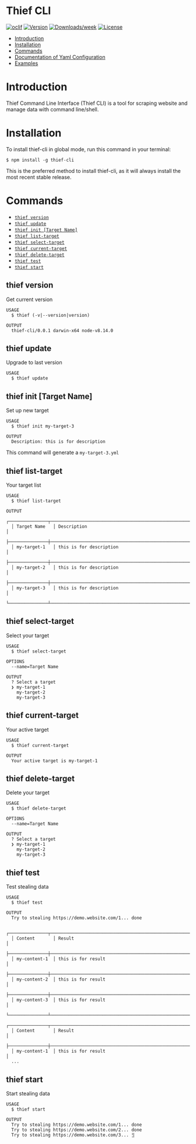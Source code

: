 Thief CLI
=========

[![oclif](https://img.shields.io/badge/cli-oclif-brightgreen.svg)](https://oclif.io)
[![Version](https://img.shields.io/npm/v/thief-cli.svg)](https://npmjs.org/package/thief-cli)
[![Downloads/week](https://img.shields.io/npm/dw/thief-cli.svg)](https://npmjs.org/package/thief-cli)
[![License](https://img.shields.io/npm/l/thief-cli.svg)](https://github.com/BagusAK95/thief-cli/blob/master/package.json)

<!-- toc -->
* [Introduction](#introduction)
* [Installation](#installation)
* [Commands](#commands)
* [Documentation of Yaml Configuration](https://github.com/BagusAK95/thief-cli-docs/blob/master/README.md)
* [Examples](https://github.com/BagusAK95/thief-cli-docs/tree/master/examples)
<!-- tocstop -->

# Introduction
<!-- introduction -->
Thief Command Line Interface (Thief CLI) is a tool for scraping website and manage data with command line/shell.
<!-- introductionstop -->

# Installation
<!-- installation -->
To install thief-cli in global mode, run this command in your terminal:
```
$ npm install -g thief-cli
```
This is the preferred method to install thief-cli, as it will always install the most recent stable release.
<!-- installationstop -->

# Commands
<!-- commands -->
* [`thief version`](#thief-version)
* [`thief update`](#thief-update)
* [`thief init [Target Name]`](#thief-init-target-name)
* [`thief list-target`](#thief-list-target)
* [`thief select-target`](#thief-select-target)
* [`thief current-target`](#thief-current-target)
* [`thief delete-target`](#thief-delete-target)
* [`thief test`](#thief-test)
* [`thief start`](#thief-start)

## thief version

Get current version

```
USAGE
  $ thief (-v|--version|version)

OUTPUT
  thief-cli/0.0.1 darwin-x64 node-v8.14.0
```

## thief update

Upgrade to last version

```
USAGE
  $ thief update
```

## thief init [Target Name]

Set up new target

```
USAGE
  $ thief init my-target-3

OUTPUT
  Description: this is for description
```

This command will generate a `my-target-3.yml`

## thief list-target

Your target list

```
USAGE
  $ thief list-target

OUTPUT
  ┌───────────────┬────────────────────────────────────────────────────────────────────────────────────┐
  │ Target Name   │ Description                                                                        │
  ├───────────────┼────────────────────────────────────────────────────────────────────────────────────┤
  │ my-target-1   │ this is for description                                                            │
  ├───────────────┼────────────────────────────────────────────────────────────────────────────────────┤
  │ my-target-2   │ this is for description                                                            │
  ├───────────────┼────────────────────────────────────────────────────────────────────────────────────┤
  │ my-target-3   │ this is for description                                                            │
  └───────────────┴────────────────────────────────────────────────────────────────────────────────────┘
```

## thief select-target

Select your target

```
USAGE
  $ thief select-target

OPTIONS
  --name=Target Name

OUTPUT
  ? Select a target 
  ❯ my-target-1 
    my-target-2
    my-target-3
```

## thief current-target

Your active target

```
USAGE
  $ thief current-target

OUTPUT
  Your active target is my-target-1
```

## thief delete-target

Delete your target

```
USAGE
  $ thief delete-target

OPTIONS
  --name=Target Name

OUTPUT
  ? Select a target 
  ❯ my-target-1 
    my-target-2
    my-target-3
```

## thief test

Test stealing data

```
USAGE
  $ thief test

OUTPUT
  Try to stealing https://demo.website.com/1... done

  ┌───────────────┬────────────────────────────────────────────────────────────────────────────────────┐
  │ Content       │ Result                                                                             │
  ├───────────────┼────────────────────────────────────────────────────────────────────────────────────┤
  │ my-content-1  │ this is for result                                                                 │
  ├───────────────┼────────────────────────────────────────────────────────────────────────────────────┤
  │ my-content-2  │ this is for result                                                                 │
  ├───────────────┼────────────────────────────────────────────────────────────────────────────────────┤
  │ my-content-3  │ this is for result                                                                 │
  └───────────────┴────────────────────────────────────────────────────────────────────────────────────┘
  ┌───────────────┬────────────────────────────────────────────────────────────────────────────────────┐
  │ Content       │ Result                                                                             │
  ├───────────────┼────────────────────────────────────────────────────────────────────────────────────┤
  │ my-content-1  │ this is for result                                                                 │
  ...
```

## thief start

Start stealing data

```
USAGE
  $ thief start
  
OUTPUT
  Try to stealing https://demo.website.com/1... done
  Try to stealing https://demo.website.com/2... done
  Try to stealing https://demo.website.com/3... ⣻
```

<!-- commandsstop -->
